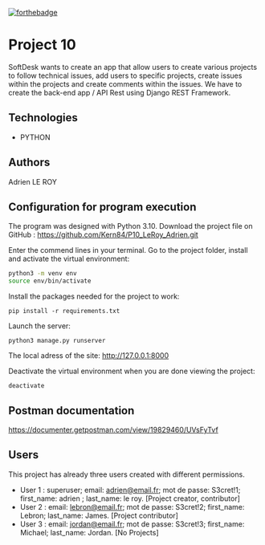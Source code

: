 [![forthebadge](https://forthebadge.com/images/badges/made-with-python.svg)](https://forthebadge.com)


# Project 10

SoftDesk wants to create an app that allow users to create various projects to follow technical issues, add users to specific projects, create issues within the projects and create comments within the issues.
We have to create the back-end app / API Rest using Django REST Framework.

## Technologies

- PYTHON

## Authors

Adrien LE ROY

## Configuration for program execution

The program was designed with Python 3.10.
Download the project file on GitHub : https://github.com/Kern84/P10_LeRoy_Adrien.git

Enter the commend lines in your terminal.
Go to the project folder, install and activate the virtual environment:
```bash
python3 -m venv env
source env/bin/activate
```

Install the packages needed for the project to work:
```
pip install -r requirements.txt
```

Launch the server:
```
python3 manage.py runserver
```

The local adress of the site:
http://127.0.0.1:8000

Deactivate the virtual environment when you are done viewing the project:
```
deactivate
```

## Postman documentation

https://documenter.getpostman.com/view/19829460/UVsFyTvf

## Users

This project has already three users created with different permissions.

- User 1 : superuser; email: adrien@email.fr; mot de passe: S3cret!1; first_name: adrien ; last_name: le roy. 
[Project creator, contributor]
- User 2 : email: lebron@email.fr; mot de passe: S3cret!2; first_name: Lebron; last_name: James. 
[Project contributor]
- User 3 : email: jordan@email.fr; mot de passe: S3cret!3; first_name: Michael; last_name: Jordan. 
[No Projects]
